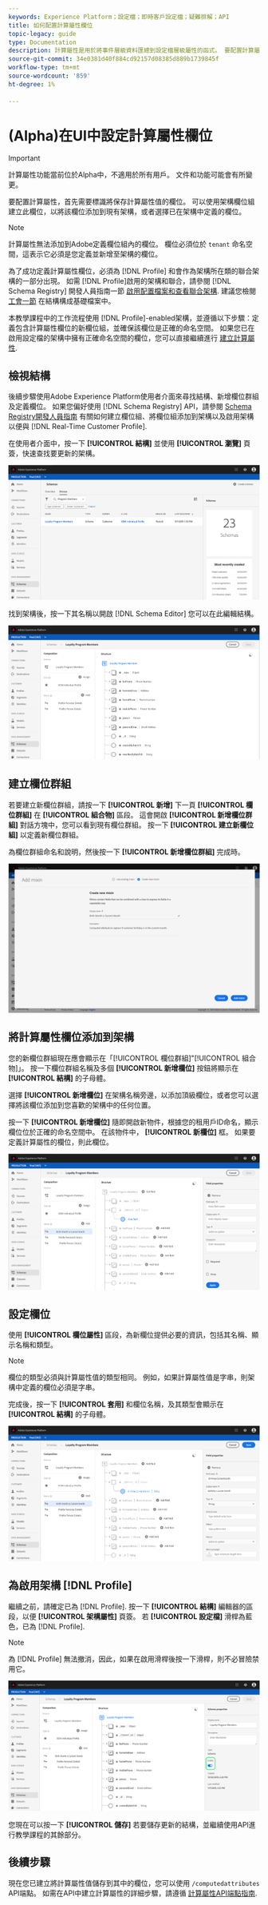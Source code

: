 ```yaml
---
keywords: Experience Platform；設定檔；即時客戶設定檔；疑難排解；API
title: 如何配置計算屬性欄位
topic-legacy: guide
type: Documentation
description: 計算屬性是用於將事件層級資料匯總到設定檔層級屬性的函式。 要配置計算屬性，首先需要標識將保存計算屬性值的欄位。 可以使用架構欄位組建立此欄位，以將該欄位添加到現有架構，或者選擇已在架構中定義的欄位。
source-git-commit: 34e0381d40f884cd92157d08385d889b1739845f
workflow-type: tm+mt
source-wordcount: '859'
ht-degree: 1%

---
```



# (Alpha)在UI中設定計算屬性欄位

>[!IMPORTANT]
>
>計算屬性功能當前位於Alpha中，不適用於所有用戶。 文件和功能可能會有所變更。

要配置計算屬性，首先需要標識將保存計算屬性值的欄位。 可以使用架構欄位組建立此欄位，以將該欄位添加到現有架構，或者選擇已在架構中定義的欄位。

>[!NOTE]
>
>計算屬性無法添加到Adobe定義欄位組內的欄位。 欄位必須位於 `tenant` 命名空間，這表示它必須是您定義並新增至架構的欄位。

為了成功定義計算屬性欄位，必須為 [!DNL Profile] 和會作為架構所在類的聯合架構的一部分出現。 如需 [!DNL Profile]啟用的架構和聯合，請參閱 [!DNL Schema Registry] 開發人員指南一節 [啟用配置檔案和查看聯合架構](../../xdm/api/getting-started.md). 建議您檢閱 [工會一節](../../xdm/schema/composition.md) 在結構構成基礎檔案中。

本教學課程中的工作流程使用 [!DNL Profile]-enabled架構，並遵循以下步驟：定義包含計算屬性欄位的新欄位組，並確保該欄位是正確的命名空間。 如果您已在啟用設定檔的架構中擁有正確命名空間的欄位，您可以直接繼續進行 [建立計算屬性](#create-a-computed-attribute).

## 檢視結構

後續步驟使用Adobe Experience Platform使用者介面來尋找結構、新增欄位群組及定義欄位。 如果您偏好使用 [!DNL Schema Registry] API，請參閱 [Schema Registry開發人員指南](../../xdm/api/getting-started.md) 有關如何建立欄位組、將欄位組添加到架構以及啟用架構以便與 [!DNL Real-Time Customer Profile].

在使用者介面中，按一下 **[!UICONTROL 結構]** 並使用 **[!UICONTROL 瀏覽]** 頁簽，快速查找要更新的架構。

![](../images/computed-attributes/Schemas-Browse.png)

找到架構後，按一下其名稱以開啟 [!DNL Schema Editor] 您可以在此編輯結構。

![](../images/computed-attributes/Schema-Editor.png)

## 建立欄位群組

若要建立新欄位群組，請按一下 **[!UICONTROL 新增]** 下一頁 **[!UICONTROL 欄位群組]** 在 **[!UICONTROL 組合物]** 區段。 這會開啟 **[!UICONTROL 新增欄位群組]** 對話方塊中，您可以看到現有欄位群組。 按一下 **[!UICONTROL 建立新欄位組]** 以定義新欄位群組。

為欄位群組命名和說明，然後按一下 **[!UICONTROL 新增欄位群組]** 完成時。

![](../images/computed-attributes/Add-field-group.png)

## 將計算屬性欄位添加到架構

您的新欄位群組現在應會顯示在「[!UICONTROL 欄位群組]&quot;[!UICONTROL 組合物]」。 按一下欄位群組名稱及多個 **[!UICONTROL 新增欄位]** 按鈕將顯示在 **[!UICONTROL 結構]** 的子母體。

選擇 **[!UICONTROL 新增欄位]** 在架構名稱旁邊，以添加頂級欄位，或者您可以選擇將該欄位添加到您喜歡的架構中的任何位置。

按一下 **[!UICONTROL 新增欄位]** 隨即開啟新物件，根據您的租用戶ID命名，顯示欄位位於正確的命名空間中。 在該物件中， **[!UICONTROL 新欄位]** 框。 如果要定義計算屬性的欄位，則此欄位。

![](../images/computed-attributes/New-field.png)

## 設定欄位

使用 **[!UICONTROL 欄位屬性]** 區段，為新欄位提供必要的資訊，包括其名稱、顯示名稱和類型。

>[!NOTE]
>
>欄位的類型必須與計算屬性值的類型相同。 例如，如果計算屬性值是字串，則架構中定義的欄位必須是字串。

完成後，按一下 **[!UICONTROL 套用]** 和欄位名稱，及其類型會顯示在 **[!UICONTROL 結構]** 的子母體。

![](../images/computed-attributes/Apply.png)

## 為啟用架構 [!DNL Profile]

繼續之前，請確定已為 [!DNL Profile]. 按一下 **[!UICONTROL 結構]** 編輯器的區段，以便 **[!UICONTROL 架構屬性]** 頁簽。 若 **[!UICONTROL 設定檔]** 滑桿為藍色，已為 [!DNL Profile].

>[!NOTE]
>
>為 [!DNL Profile] 無法撤消，因此，如果在啟用滑桿後按一下滑桿，則不必冒險禁用它。

![](../images/computed-attributes/Profile.png)

您現在可以按一下 **[!UICONTROL 儲存]** 若要儲存更新的結構，並繼續使用API進行教學課程的其餘部分。

## 後續步驟

現在您已建立將計算屬性值儲存到其中的欄位，您可以使用 `/computedattributes` API端點。 如需在API中建立計算屬性的詳細步驟，請遵循 [計算屬性API端點指南](ca-api.md).